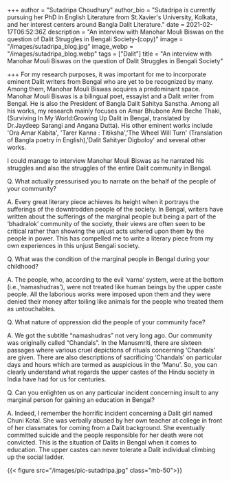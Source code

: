 +++
author = "Sutadripa Choudhury"
author_bio = "Sutadripa is currently pursuing her PhD in English Literature from St.Xavier's University, Kolkata, and her interest centers around Bangla Dalit Literature."
date = 2021-02-17T06:52:36Z
description = "An interview with Manohar Mouli Biswas on the question of Dalit Struggles in Bengali Society-(copy)"
image = "/images/sutadripa_blog.jpg"
image_webp = "/images/sutadripa_blog.webp"
tags = ["Dalit"]
title = "An interview with Manohar Mouli Biswas on the question of Dalit Struggles in Bengali Society"

+++
For my research purposes, it was important for me to incorporate eminent Dalit writers from Bengal who are yet to be recognized by many. Among them, Manohar Mouli Biswas acquires a predominant space. Manohar Mouli Biswas is a bilingual poet, essayist and a Dalit writer from Bengal. He is also the President of Bangla Dalit Sahitya Sanstha. Among all his works, my research mainly focuses on Amar Bhubone Ami Beche Thaki, (Surviving In My World:Growing Up Dalit in Bengal, translated by Dr.Jaydeep Sarangi and Angana Dutta). His other eminent works include 'Ora Amar Kabita', 'Tarer Kanna : Titiksha','The Wheel Will Turn' (Translation of Bangla poetry in English),'Dalit Sahityer Digboloy' and several other works.

I could manage to interview Manohar Mouli Biswas as he narrated his struggles and also the struggles of the entire Dalit community in Bengal.

Q. What actually pressurised you to narrate on the behalf of the people of your community?

A. Every great literary piece achieves its height when it portrays the sufferings of the downtrodden people of the society. In Bengal, writers have written about the sufferings of the marginal people but being a part of the ‘bhadralok’ community of the society, their views are often seen to be critical rather than showing the unjust acts ushered upon them by the people in power. This has compelled me to write a literary piece from my own experiences in this unjust Bengali society.

Q. What was the condition of the marginal people in Bengal during your childhood?

A. The people, who, according to the evil ‘varna’ system, were at the bottom (i.e.,‘namashudras’), were not treated like human beings by the upper caste people. All the laborious works were imposed upon them and they were denied their money after toiling like animals for the people who treated them as untouchables.

Q. What nature of oppression did the people of your community face?

A. We got the subtitle “namashudras” not very long ago. Our community was originally called “Chandals”. In the Manusmriti, there are sixteen passages where various cruel depictions of rituals concerning ‘Chandals’ are given. There are also descriptions of sacrificing ‘Chandals’ on particular days and hours which are termed as auspicious in the ‘Manu’. So, you can clearly understand what regards the upper castes of the Hindu society in India have had for us for centuries.

Q. Can you enlighten us on any particular incident concerning insult to any marginal person for gaining an education in Bengal?

A. Indeed, I remember the horrific incident concerning a Dalit girl named Chuni Kotal. She was verbally abused by her own teacher at college in front of her classmates for coming from a Dalit background. She eventually committed suicide and the people responsible for her death were not convicted. This is the situation of Dalits in Bengal when it comes to education. The upper castes can never tolerate a Dalit individual climbing up the social ladder.

{{< figure src="/images/pic-sutadripa.jpg" class="mb-50">}}